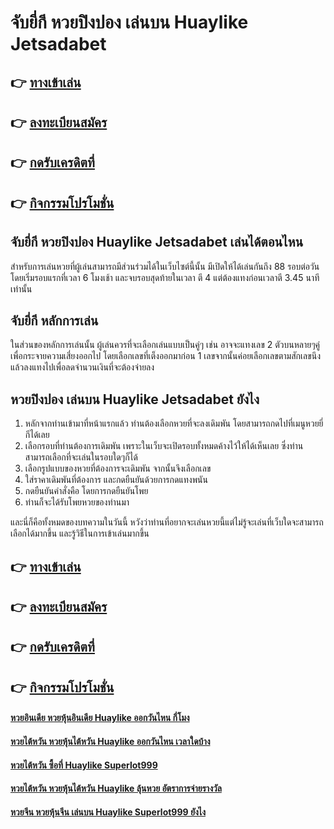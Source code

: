 # จับยี่กี หวยปิงปอง เล่นบน Huaylike Jetsadabet 

## 👉 [ทางเข้าเล่น](https://bit.ly/3S87gsc)
## 👉 [ลงทะเบียนสมัคร](https://bit.ly/3S87gsc)
## 👉 [กดรับเครดิตที่](https://bit.ly/3S87gsc)
## 👉 [กิจกรรมโปรโมชั่น](https://bit.ly/3S87gsc)

## จับยี่กี หวยปิงปอง Huaylike Jetsadabet เล่นได้ตอนไหน
สำหรับการเล่นหวยที่ผู้เล่นสามารถมีส่วนร่วมได้ในเว็บไซต์นี้นั้น มีเปิดให้ได้เล่นกันถึง 88 รอบต่อวัน โดยเริ่มรอบแรกที่เวลา 6 โมงเช้า และจบรอบสุดท้ายในเวลา ตี 4 แต่ต้องแทงก่อนเวลาตี 3.45 นาทีเท่านั้น 

## จับยี่กี หลักการเล่น
ในส่วนของหลักการเล่นนั้น ผู้เล่นควรที่จะเลือกเล่นแบบเป็นคู่ๆ เช่น อาจจะแทงเลข 2 ตัวบนหลายๆคู่ เพื่อกระจายความเสี่ยงออกไป โดยเลือกเลขที่เต็งออกมาก่อน 1 เลขจากนั้นค่อยเลือกเลขตามสักเลขนึง แล้วลงแทงไปเพื่อลดจำนวนเงินที่จะต้องจ่ายลง

## หวยปิงปอง เล่นบน Huaylike Jetsadabet ยังไง
1. หลักจากท่านเข้ามาที่หน้าแรกแล้ว ท่านต้องเลือกหวยที่จะลงเดิมพัน โดยสามารถกดไปที่เมนูหวยยี่กีได้เลย
2. เลือกรอบที่ท่านต้องการเดิมพัน เพราะในเว็บจะเปิดรอบทั้งหมดค้างไว้ให้ได้เห็นเลย ซึ่งท่านสามารถเลือกที่จะเล่นในรอบใดๆก็ได้
3. เลือกรูปแบบของหวยที่ต้องการจะเดิมพัน จากนั้นจึงเลือกเลข
4. ใส่ราคาเดิมพันที่ต้องการ และกดยืนยันด้วยการกดแทงพนัน
5. กดยืนยันคำสั่งคือ โดยการกดยืนยันโพย
6. ท่านก็จะได้รับโพยหวยของท่านมา

และนี่ก็คือทั้งหมดของบทความในวันนี้ หวังว่าท่านที่อยากจะเล่นหวยนี้แต่ไม่รู้จะเล่นที่เว็บใดจะสามารถเลือกได้มากขึ้น และรู้วิธีในการเข้าเล่นมากขึ้น

## 👉 [ทางเข้าเล่น](https://bit.ly/3S87gsc)
## 👉 [ลงทะเบียนสมัคร](https://bit.ly/3S87gsc)
## 👉 [กดรับเครดิตที่](https://bit.ly/3S87gsc)
## 👉 [กิจกรรมโปรโมชั่น](https://bit.ly/3S87gsc)

#### [หวยอินเดีย หวยหุ้นอินเดีย Huaylike ออกวันไหน กี่โมง](https://atom.io/themes/หวยอินเดีย%20หวยหุ้นอินเดีย%20Huaylike%20ออกวันไหน%20กี่โมง)
#### [หวยไต้หวัน หวยหุ้นไต้หวัน Huaylike ออกวันไหน เวลาใดบ้าง](https://atom.io/themes/หวยไต้หวัน%20หวยหุ้นไต้หวัน%20Huaylike%20ออกวันไหน%20เวลาใดบ้าง)
#### [หวยไต้หวัน ซื้อที่ Huaylike Superlot999](https://atom.io/themes/หวยไต้หวัน%20ซื้อที่%20Huaylike%20Superlot999)
#### [หวยไต้หวัน หวยหุ้นไต้หวัน Huaylike ลุ้นหวย อัตราการจ่ายรางวัล](https://atom.io/themes/หวยไต้หวัน%20หวยหุ้นไต้หวัน%20Huaylike%20ลุ้นหวย%20อัตราการจ่ายรางวัล)
#### [หวยจีน หวยหุ้นจีน เล่นบน Huaylike Superlot999 ยังไง](https://atom.io/themes/หวยจีน%20หวยหุ้นจีน%20เล่นบน%20Huaylike%20Superlot999%20ยังไง)